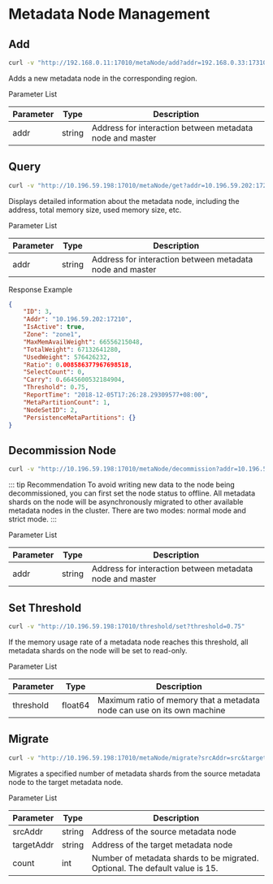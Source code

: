 # Metadata Node Management

## Add

``` bash
curl -v "http://192.168.0.11:17010/metaNode/add?addr=192.168.0.33:17310"
```

Adds a new metadata node in the corresponding region.

Parameter List

| Parameter | Type   | Description                                              |
|-----------|--------|----------------------------------------------------------|
| addr      | string | Address for interaction between metadata node and master |

## Query

``` bash
curl -v "http://10.196.59.198:17010/metaNode/get?addr=10.196.59.202:17210"  | python -m json.tool
```

Displays detailed information about the metadata node, including the address, total memory size, used memory size, etc.

Parameter List

| Parameter | Type   | Description                                              |
|-----------|--------|----------------------------------------------------------|
| addr      | string | Address for interaction between metadata node and master |

Response Example

``` json
{
    "ID": 3,
    "Addr": "10.196.59.202:17210",
    "IsActive": true,
    "Zone": "zone1",
    "MaxMemAvailWeight": 66556215048,
    "TotalWeight": 67132641280,
    "UsedWeight": 576426232,
    "Ratio": 0.008586377967698518,
    "SelectCount": 0,
    "Carry": 0.6645600532184904,
    "Threshold": 0.75,
    "ReportTime": "2018-12-05T17:26:28.29309577+08:00",
    "MetaPartitionCount": 1,
    "NodeSetID": 2,
    "PersistenceMetaPartitions": {}
}
```

## Decommission Node

``` bash
curl -v "http://10.196.59.198:17010/metaNode/decommission?addr=10.196.59.202:17210" 
```

::: tip Recommendation
To avoid writing new data to the node being decommissioned, you can first set the node status to offline. All metadata shards on the node will be asynchronously migrated to other available metadata nodes in the cluster. There are two modes: normal mode and strict mode.
:::

Parameter List

| Parameter | Type   | Description                                              |
|-----------|--------|----------------------------------------------------------|
| addr      | string | Address for interaction between metadata node and master |

## Set Threshold

``` bash
curl -v "http://10.196.59.198:17010/threshold/set?threshold=0.75"
```

If the memory usage rate of a metadata node reaches this threshold, all metadata shards on the node will be set to read-only.

Parameter List

| Parameter | Type    | Description                                                             |
|-----------|---------|-------------------------------------------------------------------------|
| threshold | float64 | Maximum ratio of memory that a metadata node can use on its own machine |

## Migrate

``` bash
curl -v "http://10.196.59.198:17010/metaNode/migrate?srcAddr=src&targetAddr=dst&count=3"
```

Migrates a specified number of metadata shards from the source metadata node to the target metadata node.

Parameter List

| Parameter  | Type   | Description                                                                  |
|------------|--------|------------------------------------------------------------------------------|
| srcAddr    | string | Address of the source metadata node                                          |
| targetAddr | string | Address of the target metadata node                                          |
| count      | int    | Number of metadata shards to be migrated. Optional. The default value is 15. |